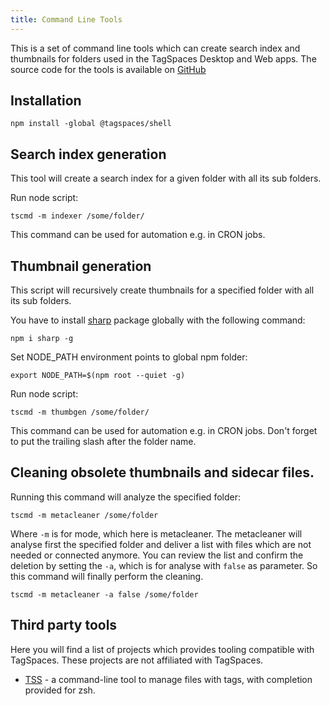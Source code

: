 ```yaml
---
title: Command Line Tools
---
```


This is a set of command line tools which can create search index and thumbnails for folders used in the TagSpaces Desktop and Web apps. The source code for the tools is available on [GitHub](https://github.com/tagspaces/tagspaces-common/tree/develop/packages/tagspaces-shell)

## Installation

```
npm install -global @tagspaces/shell
```

## Search index generation

This tool will create a search index for a given folder with all its sub folders.

Run node script:

```
tscmd -m indexer /some/folder/
```

This command can be used for automation e.g. in CRON jobs.

## Thumbnail generation

This script will recursively create thumbnails for a specified folder with all its sub folders.

You have to install [sharp](https://sharp.pixelplumbing.com/install) package globally with the following command:

```
npm i sharp -g
```

Set NODE_PATH environment points to global npm folder:

```
export NODE_PATH=$(npm root --quiet -g)
```

Run node script:

```
tscmd -m thumbgen /some/folder/
```

This command can be used for automation e.g. in CRON jobs.
Don't forget to put the trailing slash after the folder name.

## Cleaning obsolete thumbnails and sidecar files.

Running this command will analyze the specified folder:

```
tscmd -m metacleaner /some/folder
```

Where `-m` is for mode, which here is metacleaner. The metacleaner will analyse first the specified folder and deliver a list with files which are not needed or connected anymore. You can review the list and confirm the deletion by setting the `-a`, which is for analyse with `false` as parameter. So this command will finally perform the cleaning.

```
tscmd -m metacleaner -a false /some/folder
```

## Third party tools

Here you will find a list of projects which provides tooling compatible with TagSpaces. These projects are not affiliated with TagSpaces.

- [TSS](https://github.com/nahoj/tss) - a command-line tool to manage files with tags, with completion provided for zsh.
